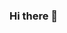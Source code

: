 ### Hi there 👋

<!Hi, I am Ramanarana--
**ramanarana1/Ramanarana1** is a ✨ _special_ ✨ repository because its `README.md` (this file) appears on your GitHub profile.

Here are some ideas to get you started:

- 🔭 I’m student on Sayna
- 🌱 I’m currently learning Javascrip
-->
